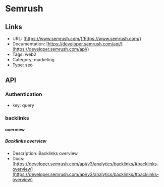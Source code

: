 # Semrush

## Links

* URL: [https://www.semrush.com/](https://www.semrush.com/)
* Documentation: [https://developer.semrush.com/api/](https://developer.semrush.com/api/)
* Tags: web2
* Category: marketing
* Type: seo

## API

### Authentication

* key: query

### backlinks

#### overview

##### Backlinks overview

* Description: Backlinks overview
* Docs: [https://developer.semrush.com/api/v3/analytics/backlinks/#backlinks-overview](https://developer.semrush.com/api/v3/analytics/backlinks/#backlinks-overview)
